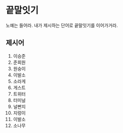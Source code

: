 # 끝말잇기

노예는 들어라. 내가 제시하는 단어로 끝말잇기를 이어가거라.



## 제시어

1. 이승준
2. 준회원
3. 원숭이
4. 이발소
5. 소라게
6. 게스트
7. 트위터
8. 터미널
9. 널빤지
10. 지렁이
11. 이발소
12. 소나무
